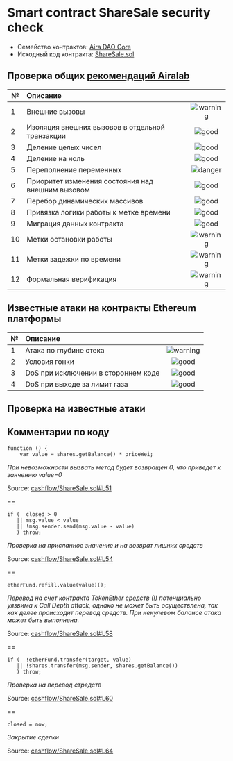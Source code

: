 # Smart contract ShareSale security check

- Семейство контрактов: [Aira DAO Core][1]
- Исходный код контракта: [ShareSale.sol](https://github.com/airalab/core/62c672732695b6429678bcd321520c41af109475/sol/cashflow/ShareSale.sol)

## Проверка общих [рекомендаций Airalab][2]

| № | Описание                                             | |
|---|:-----------------------------------------------------|:--------------------------:|
| 1 | Внешние вызовы                                       | ![warning](https://cdn.rawgit.com/primer/octicons/62c672732695b6429678bcd321520c41af109475/build/svg/issue-opened.svg)  |
| 2 | Изоляция внешних вызовов в отдельной транзакции      | ![good](https://cdn.rawgit.com/primer/octicons/62c672732695b6429678bcd321520c41af109475/build/svg/check.svg) |
| 3 | Деление целых чисел                                  | ![good](https://cdn.rawgit.com/primer/octicons/62c672732695b6429678bcd321520c41af109475/build/svg/check.svg)     |
| 4 | Деление на ноль                                      | ![good](https://cdn.rawgit.com/primer/octicons/62c672732695b6429678bcd321520c41af109475/build/svg/check.svg)        |
| 5 | Переполнение переменных                              | ![danger](https://cdn.rawgit.com/primer/octicons/62c672732695b6429678bcd321520c41af109475/build/svg/flame.svg)   |
| 6 | Приоритет изменения состояния над внешним вызовом    | ![good](https://cdn.rawgit.com/primer/octicons/62c672732695b6429678bcd321520c41af109475/build/svg/check.svg) | 
| 7 | Перебор динамических массивов                        | ![good](https://cdn.rawgit.com/primer/octicons/62c672732695b6429678bcd321520c41af109475/build/svg/check.svg) | 
| 8 | Привязка логики работы к метке времени               | ![good](https://cdn.rawgit.com/primer/octicons/62c672732695b6429678bcd321520c41af109475/build/svg/check.svg) |
| 9 | Миграция данных контракта                            | ![good](https://cdn.rawgit.com/primer/octicons/62c672732695b6429678bcd321520c41af109475/build/svg/check.svg)  |
|10 | Метки остановки работы                               | ![warning](https://cdn.rawgit.com/primer/octicons/62c672732695b6429678bcd321520c41af109475/build/svg/issue-opened.svg)|
|11 | Метки задежки по времени                             | ![warning](https://cdn.rawgit.com/primer/octicons/62c672732695b6429678bcd321520c41af109475/build/svg/issue-opened.svg)     |
|12 | Формальная верификация                               | ![warning](https://cdn.rawgit.com/primer/octicons/62c672732695b6429678bcd321520c41af109475/build/svg/issue-opened.svg)   |


## Известные атаки на контракты Ethereum платформы

| № | Описание                                             |  |
|---|:-----------------------------------------------------|:-------------------:|
| 1 | Атака по глубине стека                               | ![warning](https://cdn.rawgit.com/primer/octicons/62c672732695b6429678bcd321520c41af109475/build/svg/issue-opened.svg)   |
| 2 | Условия гонки                                        | ![good](https://cdn.rawgit.com/primer/octicons/62c672732695b6429678bcd321520c41af109475/build/svg/check.svg)|
| 3 | DoS при исключении в стороннем коде                  | ![good](https://cdn.rawgit.com/primer/octicons/62c672732695b6429678bcd321520c41af109475/build/svg/check.svg)     |
| 4 | DoS при выходе за лимит газа                         | ![good](https://cdn.rawgit.com/primer/octicons/62c672732695b6429678bcd321520c41af109475/build/svg/check.svg) |

[1]: https://github.com/airalab/core 
[2]: https://github.com/airalab

## Проверка на известные атаки

## Комментарии по коду

```
function () {
    var value = shares.getBalance() * priceWei;
```
*При невозможности вызвать метод будет возвращен 0, что приведет к занчению value=0*

Source: [cashflow/ShareSale.sol#L51](https://github.com/airalab/core/blob/master/sol/cashflow/ShareSale.sol#L51)

==
```
if (  closed > 0
   || msg.value < value
   || !msg.sender.send(msg.value - value)
   ) throw;
```
*Проверка на присланное значение и на возврат лишних средств*

Source: [cashflow/ShareSale.sol#L54](https://github.com/airalab/core/blob/master/sol/cashflow/ShareSale.sol#L54)

==
```
etherFund.refill.value(value)();
```
*Перевод на счет контракта TokenEther средств (!) потенциально уязвима к Call Depth attack, однако не может быть осуществлена, так как делее происходит перевод средств. При ненулевом балансе атака может быть выполнена.*

Source: [cashflow/ShareSale.sol#L58](https://github.com/airalab/core/blob/master/sol/cashflow/ShareSale.sol#L58)

==
```
if (  !etherFund.transfer(target, value)
   || !shares.transfer(msg.sender, shares.getBalance())
   ) throw;
```
*Проверка на перевод стредств*

Source: [cashflow/ShareSale.sol#L60](https://github.com/airalab/core/blob/master/sol/cashflow/ShareSale.sol#L60)

==
```
closed = now;
```
*Закрытие сделки*

Source: [cashflow/ShareSale.sol#L64](https://github.com/airalab/core/blob/master/sol/cashflow/ShareSale.sol#L64)


